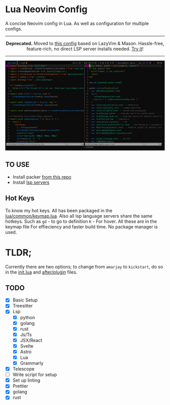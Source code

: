 # Lua Neovim Config

A concise Neovim config in Lua. As well as configuration for multiple configs.

---

<div align="center">
    <p><strong>Deprecated.</strong> Moved to <a href="https://github.com/amar-jay/my-lazyvim-conf">this config</a> based on LazyVim & Mason. Hassle-free, feature-rich, no direct LSP server installs needed. <a href="https://github.com/amar-jay/my-lazyvim-conf">Try it</a>!</p>
</div>

---

![screenshot](./screenshot.jpg)





## TO USE

- Install packer [from this repo](https://github.com/wbthomason/packer.nvim)
- Install [lsp servers](https://github.com/neovim/nvim-lspconfig/blob/master/doc/server_configurations.md#tsserver) 

## Hot Keys

To know my hot keys. All has been packaged in the
[lua/common/keymap.lua](./lua/common/keymap.lua). 
Also all lsp language servers share the same hotkeys. 
Such as `gd` - to go to definition `K` - For hover. All these are in the keymap file
For effieciency and faster build time. No package manager is used.

# TLDR;

Currently there are two options; to change from `amarjay` to `kickstart`, do so in the [init.lua](./init.lua) and [after/plugin](./after/plugin/init.lua) files.

## TODO

- [x] Basic Setup
- [x] Treesitter
- [x] Lsp
    - [x] python
    - [x] golang
    - [x] rust
    - [x] Js/Ts
    - [x] JSX/React
    - [x] Svelte
    - [x] Astro
    - [x] Lua
    - [x] Grammarly
- [x] Telescope 
- [ ] Write script for setup
- [x] Set up linting
 - [x] Prettier
 - [x] golang
 - [x] rust
